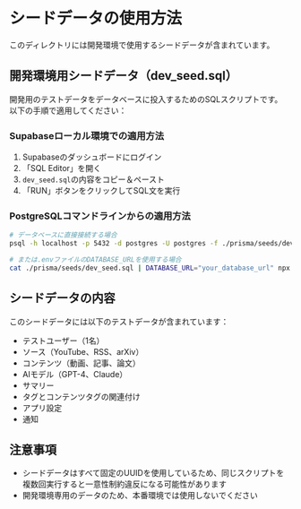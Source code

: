 # シードデータの使用方法

このディレクトリには開発環境で使用するシードデータが含まれています。

## 開発環境用シードデータ（dev_seed.sql）

開発用のテストデータをデータベースに投入するためのSQLスクリプトです。
以下の手順で適用してください：

### Supabaseローカル環境での適用方法

1. Supabaseのダッシュボードにログイン
2. 「SQL Editor」を開く
3. `dev_seed.sql`の内容をコピー＆ペースト
4. 「RUN」ボタンをクリックしてSQL文を実行

### PostgreSQLコマンドラインからの適用方法

```bash
# データベースに直接接続する場合
psql -h localhost -p 5432 -d postgres -U postgres -f ./prisma/seeds/dev_seed.sql

# または.envファイルのDATABASE_URLを使用する場合
cat ./prisma/seeds/dev_seed.sql | DATABASE_URL="your_database_url" npx prisma db execute
```

## シードデータの内容

このシードデータには以下のテストデータが含まれています：

- テストユーザー（1名）
- ソース（YouTube、RSS、arXiv）
- コンテンツ（動画、記事、論文）
- AIモデル（GPT-4、Claude）
- サマリー
- タグとコンテンツタグの関連付け
- アプリ設定
- 通知

## 注意事項

- シードデータはすべて固定のUUIDを使用しているため、同じスクリプトを複数回実行すると一意性制約違反になる可能性があります
- 開発環境専用のデータのため、本番環境では使用しないでください
